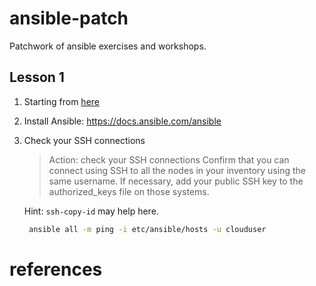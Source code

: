 # ansible-patch
Patchwork of ansible exercises and workshops.

## Lesson 1

1. Starting from [here](https://docs.ansible.com/ansible/latest/user_guide/intro_getting_started.html)

1. Install Ansible: https://docs.ansible.com/ansible

1. Check your SSH connections
    > Action: check your SSH connections
    Confirm that you can connect using SSH to all the nodes in your inventory using the same username. If necessary, add your public SSH key to the authorized_keys file on those systems.

    Hint: `ssh-copy-id` may help here.

    ```sh
     ansible all -m ping -i etc/ansible/hosts -u clouduser
    ```

# references

